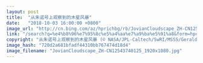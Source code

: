 ```yaml
---
layout: post
title:  "从朱诺号上观察到的木星风暴"
date:   "2018-10-03 16:00:00 +0800"
image_url: "http://cn.bing.com/az/hprichbg/rb/JovianCloudscape_ZH-CN12543740125_1920x1080.jpg"
link: "/search?q=%e4%b8%96%e7%95%8c%e5%a4%aa%e7%a9%ba%e5%91%a8&form=hpcapt&mkt=zh-cn"
copyright: "从朱诺号上观察到的木星风暴 (© NASA/JPL-Caltech/SwRI/MSSS/Gerald Eichstadt/Sean Doran)"
image_hash: "720d2a681bfadf44310bb767474d18d4"
image_filename: "JovianCloudscape_ZH-CN12543740125_1920x1080.jpg"
---
```

